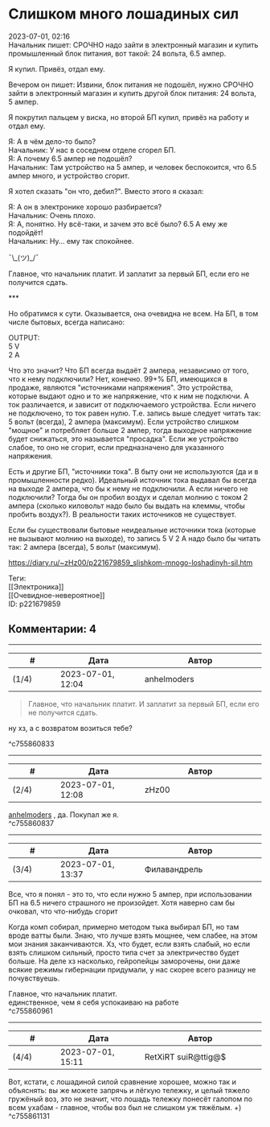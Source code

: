Слишком много лошадиных сил
===========================

  
2023-07-01, 02:16  
 Начальник пишет: СРОЧНО надо зайти в электронный магазин и купить промышленный блок питания, вот такой: 24 вольта, 6.5 ампер.   
   
 Я купил. Привёз, отдал ему.   
   
 Вечером он пишет: Извини, блок питания не подошёл, нужно СРОЧНО зайти в электронный магазин и купить другой блок питания: 24 вольта, 5 ампер.   
   
 Я покрутил пальцем у виска, но второй БП купил, привёз на работу и отдал ему.   
   
 Я: А в чём дело-то было?   
 Начальник: У нас в соседнем отделе сгорел БП.   
 Я: А почему 6.5 ампер не подошёл?   
 Начальник: Там устройство на 5 ампер, и человек беспокоится, что 6.5 ампер много, и устройство сгорит.   
   
 Я хотел сказать "он что, дебил?". Вместо этого я сказал:   
   
 Я: А он в электронике хорошо разбирается?   
 Начальник: Очень плохо.   
 Я: А, понятно. Ну всё-таки, и зачем это всё было? 6.5 А ему же подойдёт!   
 Начальник: Ну... ему так спокойнее.   
   
 ¯\\_(ツ)\_/¯   
   
 Главное, что начальник платит. И заплатит за первый БП, если его не получится сдать.   
   
 \*\*\*   
   
 Но обратимся к сути. Оказывается, она очевидна не всем. На БП, в том числе бытовых, всегда написано:   
   
 OUTPUT:   
 5 V   
 2 A   
   
 Что это значит? Что БП всегда выдаёт 2 ампера, независимо от того, что к нему подключили? Нет, конечно. 99+% БП, имеющихся в продаже, являются "источниками напряжения". Это устройства, которые выдают одно и то же напряжение, что к ним не подключи. А ток различается, и зависит от подключаемого устройства. Если ничего не подключено, то ток равен нулю. Т.е. запись выше следует читать так: 5 вольт (всегда), 2 ампера (максимум). Если устройство слишком "мощное" и потребляет больше 2 ампер, тогда выходное напряжение будет снижаться, это называется "просадка". Если же устройство слабое, то оно не сгорит, если предназначено для указанного напряжения.   
   
 Есть и другие БП, "источники тока". В быту они не используются (да и в промышленности редко). Идеальный источник тока выдавал бы всегда на выходе 2 ампера, что бы к нему не подключили. А если ничего не подключили? Тогда бы он пробил воздух и сделал молнию с током 2 ампера (сколько киловольт надо было бы выдать на клеммы, чтобы пробить воздух?). В реальности таких источников не существует.   
   
 Если бы существовали бытовые неидеальные источники тока (которые не вызывают молнию на выходе), то запись 5 V 2 A надо было бы читать так: 2 ампера (всегда), 5 вольт (максимум).   
  
<https://diary.ru/~zHz00/p221679859_slishkom-mnogo-loshadinyh-sil.htm>  
  
Теги:  
[[Электроника]]  
[[Очевидное-невероятное]]  
ID: p221679859  


Комментарии: 4
--------------

  


---



|         #         |              Дата              |                     Автор                     |           ID           |
| --- | --- | --- | --- |
| (1/4) | 2023-07-01, 12:04 | anhelmoders | c755860833 |

  
  >Главное, что начальник платит. И заплатит за первый БП, если его не получится сдать. 

   
  ну хз, а с возвратом возиться тебе? 

   
 ^c755860833

---



|         #         |              Дата              |                     Автор                     |           ID           |
| --- | --- | --- | --- |
| (2/4) | 2023-07-01, 12:08 | zHz00 | c755860837 |

  
  [anhelmoders](https://anhelmoders.diary.ru "No plans. Only wonders.")  , да. Покупал же я.   
 ^c755860837

---



|         #         |              Дата              |                     Автор                     |           ID           |
| --- | --- | --- | --- |
| (3/4) | 2023-07-01, 13:37 | Филавандрель | c755860961 |

  
 Все, что я понял - это то, что если нужно 5 ампер, при использовании БП на 6.5 ничего страшного не произойдет. Хотя наверно сам бы очковал, что что-нибудь сгорит   
   
 Когда комп собирал, примерно методом тыка выбирал БП, но там вроде ватты были. Знаю, что лучше взять мощнее, чем слабее, на этом мои знания заканчиваются. Хз, что будет, если взять слабый, но если взять слишком сильный, просто типа счет за электричество будет больше. На деле хз насколько, гейропейцы заморочены, они даже всякие режимы гибернации придумали, у нас скорее всего разницу не почувствуешь.   
   
  Главное, что начальник платит.    
 единственное, чем я себя успокаиваю на работе   
 ^c755860961

---



|         #         |              Дата              |                     Автор                     |           ID           |
| --- | --- | --- | --- |
| (4/4) | 2023-07-01, 15:11 | RetXiRT suiR@ttig@$ | c755861131 |

  
 Вот, кстати, с лошадиной силой сравнение хорошее, можно так и объяснять: вы же можете запрячь и лёгкую тележку, и целый тяжело гружёный воз, это не значит, что лошадь тележку понесёт галопом по всем ухабам - главное, чтобы воз был не слишком уж тяжёлым. +)   
 ^c755861131